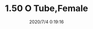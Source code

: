 ﻿---
layout: post 
title: 1.50 O Tube,Female
tags: FA
categories: housing-terminal
overview: 1.50 O Tube,Female
series: FA
part_number: FA-M150-25U1824B6
thumb_img: static/202007/428-thumb-20200704082005.jpg
small_img: static/202007/428-20200704082005.jpg
date: 2020/7/4 0:19:16
---



